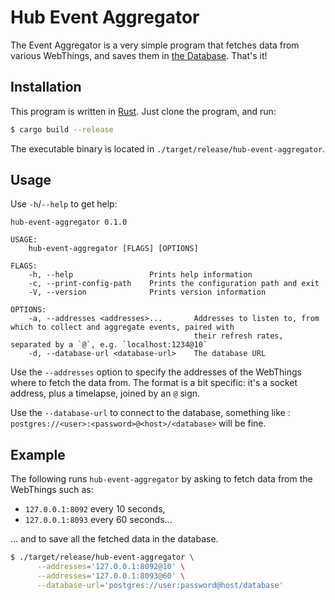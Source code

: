 # Hub Event Aggregator

The Event Aggregator is a very simple program that fetches data from
various WebThings, and saves them in [the
Database](../database). That's it!

## Installation

This program is written in [Rust](https://www.rust-lang.org/). Just
clone the program, and run:

```sh
$ cargo build --release
```

The executable binary is located in
`./target/release/hub-event-aggregator`.

## Usage

Use `-h`/`--help` to get help:

```
hub-event-aggregator 0.1.0

USAGE:
    hub-event-aggregator [FLAGS] [OPTIONS]

FLAGS:
    -h, --help                 Prints help information
    -c, --print-config-path    Prints the configuration path and exit
    -V, --version              Prints version information

OPTIONS:
    -a, --addresses <addresses>...       Addresses to listen to, from which to collect and aggregate events, paired with
                                         their refresh rates, separated by a `@`, e.g. `localhost:1234@10`
    -d, --database-url <database-url>    The database URL
```

Use the `--addresses` option to specify the addresses of the WebThings
where to fetch the data from. The format is a bit specific: it's a
socket address, plus a timelapse, joined by an `@` sign.

Use the `--database-url` to connect to the database, something like :
`postgres://<user>:<password>@<host>/<database>` will be fine.

## Example

The following runs `hub-event-aggregator` by asking to fetch data from the WebThings such as:

* `127.0.0.1:8092` every 10 seconds,
* `127.0.0.1:8093` every 60 seconds…

… and to save all the fetched data in the database.

```sh
$ ./target/release/hub-event-aggregator \
      --addresses='127.0.0.1:8092@10' \
      --addresses='127.0.0.1:8093@60' \
      --database-url='postgres://user:password@host/database'
```
